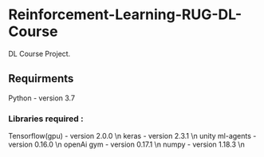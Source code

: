 # Reinforcement-Learning-RUG-DL-Course
DL Course Project.

## Requirments

Python - version 3.7

### Libraries required :
Tensorflow(gpu) - version 2.0.0 \n
keras - version 2.3.1 \n
unity ml-agents - version 0.16.0 \n
openAi gym - version 0.17.1 \n
numpy - version 1.18.3 \n
